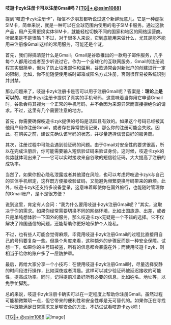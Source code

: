 **吱遊卡zyk注册卡可以注册Gmail吗？[[TG💪+ @esim1088](https://t.me/s/esim1088)]**

提到“吱遊卡zyk注册卡”，相信不少朋友都听说过这个新鲜玩意儿。它是一种虚拟SIM卡，简单来说，就是一种可以在全球范围内使用的电子SIM卡服务。通过这款产品，用户无需更换实体SIM卡，就能轻松切换不同的国家和地区的网络运营商。听起来是不是很酷？不过，对于很多人来说，它到底能用来做什么，尤其是能不能用来注册像Gmail这样的常用服务，可能还是个谜。

首先，我们得搞清楚什么是Gmail。Gmail是谷歌推出的一款电子邮件服务，几乎每个人都用过或者至少听说过它。作为一个全球化的互联网服务，Gmail的注册流程其实很简单，但为了防止垃圾邮件和滥用，谷歌通常会对新账户的创建进行一定的限制。比如，你不能随便使用临时邮箱或匿名方式注册，否则很容易被系统识别并封禁。

那么问题来了，吱遊卡zyk注册卡是否可以用于注册Gmail呢？答案是：**理论上是可以的**。吱遊卡zyk注册卡提供了真实的手机号码，这意味着当你用它申请Gmail时，谷歌会将其视为一个正常的手机号码，并不会因为来源异常而直接拒绝你的请求。不过，这里有几个需要注意的地方。

首先，你需要确保吱遊卡zyk提供的号码是活跃且有效的。如果这个号码已经被其他用户用作注册Gmail，或者存在异常使用记录，那么你的注册可能会失败。因此，在购买之前，建议先确认该号码的状态，并尽量选择信誉良好的服务商。

其次，注册过程中可能会遇到验证码的问题。由于Gmail对安全性的要求很高，所以在完成注册后，你可能需要输入短信验证码来验证身份。这时候，吱遊卡zyk的优势就体现出来了——它可以实时接收来自谷歌的短信验证码，大大提高了注册的成功率。

当然了，如果你担心隐私泄露或者其他潜在风险，也可以考虑将吱遊卡zyk与自己的实体手机绑定，这样既方便接收验证码，又能避免频繁更换号码带来的麻烦。此外，吱遊卡zyk还支持多设备登录，这意味着即使你在国外旅行，也能随时管理你的Gmail账户，是不是很方便？

说到这里，肯定有人会问：“我为什么要用吱遊卡zyk注册Gmail呢？”其实，这取决于你的需求。如果你经常需要切换不同的网络环境，比如出国旅游、出差，或者只是单纯想体验一下国外的服务，那么吱遊卡zyk无疑是一个不错的选择。它不仅解决了跨国通信的问题，还能帮助你更好地保护个人隐私。

不过，也有些人可能会觉得麻烦，毕竟用吱遊卡zyk注册Gmail的过程比直接用自己的号码要复杂一些。但换个角度来看，这种额外的步骤反而是一种安全保障。试想一下，如果你的主号码被盗，所有的信息都会暴露在外；而使用吱遊卡zyk，则相当于给你的账户多了一层防护罩。

最后，再给大家分享一个小技巧：在使用吱遊卡zyk注册Gmail时，尽量选择安静的时间段进行操作，比如深夜或者清晨。这样可以减少验证码被延迟接收的可能性，提高成功率。同时，记得提前准备好所有必要的信息，比如姓名、地址等，以免手忙脚乱。

总的来说，吱遊卡zyk注册卡确实可以在一定程度上帮助你注册Gmail。虽然过程可能稍微繁琐一点，但它带来的便利性和安全性却是无可替代的。如果你正在寻找一种既能满足日常需求又足够安全的方法，不妨试试看吱遊卡zyk吧！

[[TG💪+ @esim1088](https://t.me/s/esim1088) ![Image](https://i.postimg.cc/4NQfJmqS/Snipaste-2025-05-13-00-14-12.png)]
